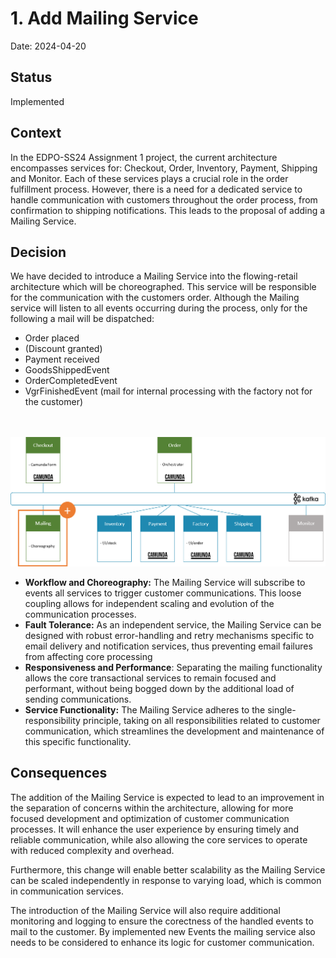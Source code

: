 # 1. Add Mailing Service

Date: 2024-04-20

## Status

Implemented

## Context

In the EDPO-SS24 Assignment 1 project, the current architecture encompasses services for: Checkout, Order, Inventory,
Payment, Shipping and Monitor. Each of these services plays a crucial role in the order fulfillment process. However, there is a
need for a dedicated service to handle communication with customers throughout the order process, from confirmation to
shipping notifications. This leads to the proposal of adding a Mailing Service.

## Decision

We have decided to introduce a Mailing Service into the flowing-retail architecture which will be choreographed. This
service will be responsible for the communication with the customers order.
Although the Mailing service will listen to all events occurring during the process, only for the following a mail will
be dispatched:

- Order placed
- (Discount granted)
- Payment received
- GoodsShippedEvent
- OrderCompletedEvent
- VgrFinishedEvent (mail for internal processing with the factory not for the customer)

<br></br>
![enhanved Microservice overview](../../img/kafka-services/add-mailing-kafka-services.png)

- **Workflow and Choreography:**
  The Mailing Service will subscribe to events all services to trigger customer communications.
  This loose coupling allows for independent scaling and evolution of the communication processes.
- **Fault Tolerance:** As an independent service, the Mailing Service can be designed with robust error-handling and
  retry mechanisms specific to email delivery and notification services, thus preventing email failures from affecting
  core processing
- **Responsiveness and Performance**: Separating the mailing functionality allows the core transactional services to
  remain focused and performant, without being bogged down by the additional load of sending communications.
- **Service Functionality:** The Mailing Service adheres to the single-responsibility principle, taking on all
  responsibilities related to customer communication, which streamlines the development and maintenance of this specific
  functionality.

## Consequences

The addition of the Mailing Service is expected to lead to an improvement in the separation of concerns within the
architecture, allowing for more focused development and optimization of customer communication processes. It will
enhance the user experience by ensuring timely and reliable communication, while also allowing the core services to
operate with reduced complexity and overhead.

Furthermore, this change will enable better scalability as the Mailing Service can be scaled independently in response
to varying load, which is common in communication services.

The introduction of the Mailing Service will also require additional monitoring and logging to ensure the corectness of
the handled events to mail to the customer. By implemented new Events the mailing service also needs to be considered to
enhance its logic for customer communication.